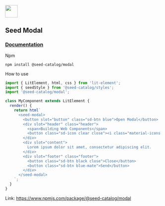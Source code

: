 <img src="https://cdn.jsdelivr.net/gh/vicdata4/doc-template/assets/seed-icon.png" width="40">

## Seed Modal

### [Documentation](https://vicdata4.github.io/seed-catalog/seed/modal)

Npm

```
npm install @seed-catalog/modal
```

How to use

```js
import { LitElement, html, css } from 'lit-element';
import { seedStyle } from '@seed-catalog/styles';
import '@seed-catalog/modal';

class MyComponent extends LitElement {
  render() {
    return html`
      <seed-modal>
        <button slot="button" class="sd-btn blue">Open Modal</button>
        <div slot="header" class="header">      
          <span>Building Web Components</span>
          <button class="sd-icon clear close"><i class="material-icons blue-mate">close</i></button>
        </div>
        <div slot="content">
          Lorem ipsum dolor sit amet, consectetur adipiscing elit.
        </div>
        <div slot="footer" class="footer">
          <button class="sd-btn black close">Close</button>
          <button class="sd-btn blue-mate">Send</button>
        </div>
      </seed-modal>
    `;
  }
}
```

Link: https://www.npmjs.com/package/@seed-catalog/modal